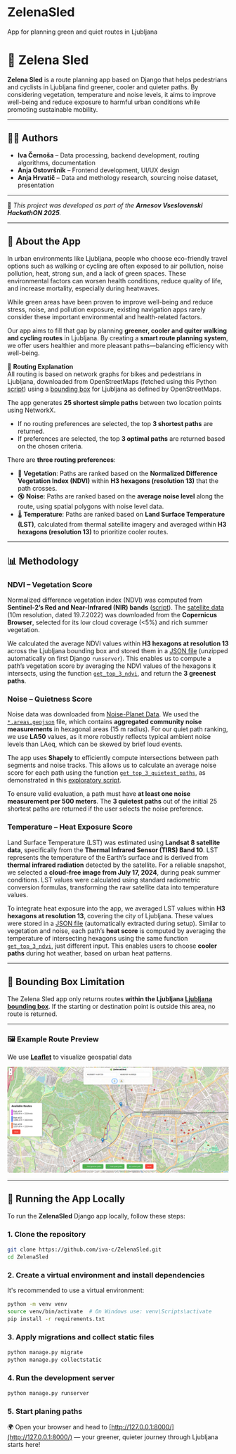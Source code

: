 # ZelenaSled
App for planning green and quiet routes in Ljubljana 

# 🌱 Zelena Sled

**Zelena Sled** is a route planning app based on Django that helps pedestrians and cyclists in Ljubljana find greener, cooler and quieter paths. By considering vegetation, temperature and noise levels, it aims to improve well-being and reduce exposure to harmful urban conditions while promoting sustainable mobility.

---

## 👩‍💻 Authors

- **Iva Černoša** – Data processing, backend development, routing algorithms, documentation
- **Anja Ostovršnik** – Frontend development, UI/UX design
- **Anja Hrvatič** – Data and methology research, sourcing noise dataset, presentation

---

🔧 _This project was developed as part of the **Arnesov Vseslovenski HackathON 2025**._

---

## 🌿 About the App

In urban environments like Ljubljana, people who choose eco-friendly travel options such as walking or cycling are often exposed to air pollution, noise pollution, heat, strong sun, and a lack of green spaces. These environmental factors can worsen health conditions, reduce quality of life, and increase mortality, especially during heatwaves.

While green areas have been proven to improve well-being and reduce stress, noise, and pollution exposure, existing navigation apps rarely consider these important environmental and health-related factors.

Our app aims to fill that gap by planning **greener, cooler and quiter walking and cycling routes** in Ljubljana. By creating a **smart route planning system**, we offer users healthier and more pleasant paths—balancing efficiency with well-being.


🧭 **Routing Explanation**  
All routing is based on network graphs for bikes and pedestrians in Ljubljana, downloaded from OpenStreetMaps (fetched using this Python [script](https://github.com/iva-c/ZelenaSled/blob/7d6712204207def0e291f0b6f10d1ab337349aca/Cycle_walking_graphs_lj.ipynb)) using a [bounding box](https://github.com/iva-c/ZelenaSled/tree/main/ZelenaSled/routing/data/ljubljana_bounding_box.csv) for Ljubljana as defined by OpenStreetMaps.

The app generates **25 shortest simple paths** between two location points using NetworkX.  
- If no routing preferences are selected, the top **3 shortest paths** are returned.  
- If preferences are selected, the top **3 optimal paths** are returned based on the chosen criteria.

There are **three routing preferences**:  
- 🌿 **Vegetation**: Paths are ranked based on the **Normalized Difference Vegetation Index (NDVI)** within **H3 hexagons (resolution 13)** that the path crosses.  
- 🔇 **Noise**: Paths are ranked based on the **average noise level** along the route, using spatial polygons with noise level data.  
- 🌡️ **Temperature**: Paths are ranked based on **Land Surface Temperature (LST)**, calculated from thermal satellite imagery and averaged within **H3 hexagons (resolution 13)** to prioritize cooler routes.


---

## 📊 Methodology

### NDVI – Vegetation Score

Normalized difference vegetation index (NDVI) was computed from **Sentinel-2’s Red and Near-Infrared (NIR) bands** ([script](https://github.com/iva-c/ZelenaSled/blob/f7d817477e1ad724063e4ad3278c4420edbbc067/analize/NDVI_by_H3.ipynb)). The [satellite data](https://download.dataspace.copernicus.eu/odata/v1/Products%2810164c43-3e57-4e32-a579-2cb6b8d93bea%29/%24value) (10m resolution, dated 19.7.2022) was downloaded from the **Copernicus Browser**, selected for its low cloud coverage (<5%) and rich summer vegetation.

We calculated the average NDVI values within **H3 hexagons at resolution 13** across the Ljubljana bounding box and stored them in a [JSON file](https://github.com/iva-c/ZelenaSled/blob/main/ZelenaSled/routing/data/avg_ndvi_h3_13.zip) (unzipped automatically on first Django `runserver`). This enables us to compute a path’s vegetation score by averaging the NDVI values of the hexagons it intersects, using the function [`get_top_3_ndvi`](https://github.com/iva-c/ZelenaSled/blob/main/ZelenaSled/routing/views.py), and return the **3 greenest paths**.

### Noise – Quietness Score

Noise data was downloaded from [Noise-Planet Data](https://data.noise-planet.org/noisecapture/). We used the [`*.areas.geojson`](https://github.com/iva-c/ZelenaSled/blob/main/ZelenaSled/routing/data/Slovenia_Osrednjeslovenska_Ljubljana.areas.geojson) file, which contains **aggregated community noise measurements** in hexagonal areas (15 m radius). For our quiet path ranking, we use **LA50** values, as it more robustly reflects typical ambient noise levels than LAeq, which can be skewed by brief loud events.

The app uses **Shapely** to efficiently compute intersections between path segments and noise tracks. This allows us to calculate an average noise score for each path using the function [`get_top_3_quietest_paths`](https://github.com/iva-c/ZelenaSled/blob/main/ZelenaSled/routing/views.py), as demonstrated in this [exploratory script](https://github.com/iva-c/ZelenaSled/blob/f7d817477e1ad724063e4ad3278c4420edbbc067/analysis/average_noise_path.ipynb).

To ensure valid evaluation, a path must have **at least one noise measurement per 500 meters**. The **3 quietest paths** out of the initial 25 shortest paths are returned if the user selects the noise preference.

### Temperature – Heat Exposure Score

Land Surface Temperature (LST) was estimated using **Landsat 8 satellite data**, specifically from the **Thermal Infrared Sensor (TIRS) Band 10**. LST represents the temperature of the Earth’s surface and is derived from **thermal infrared radiation** detected by the satellite. For a reliable snapshot, we selected a **cloud-free image from July 17, 2024**, during peak summer conditions. LST values were calculated using standard radiometric conversion formulas, transforming the raw satellite data into temperature values.

To integrate heat exposure into the app, we averaged LST values within **H3 hexagons at resolution 13**, covering the city of Ljubljana. These values were stored in a [JSON file](https://github.com/iva-c/ZelenaSled/blob/main/ZelenaSled/routing/data/avg_ndvi_h3_13.zip) (automatically extracted during setup). Similar to vegetation and noise, each path’s **heat score** is computed by averaging the temperature of intersecting hexagons using the same function [`get_top_3_ndvi`](https://github.com/iva-c/ZelenaSled/blob/main/ZelenaSled/routing/views.py), just different input. This enables users to choose **cooler paths** during hot weather, based on urban heat patterns.


---

## 🚫 Bounding Box Limitation

The Zelena Sled app only returns routes **within the Ljubljana [Ljubljana bounding box](https://github.com/iva-c/ZelenaSled/tree/main/ZelenaSled/routing/data/ljubljana_bounding_box.csv)**. If the starting or destination point is outside this area, no route is returned.

---


### 🖼️ Example Route Preview

We use **[Leaflet](https://leafletjs.com/)** to visualize geospatial data 


![A sample green path through Ljubljana](ZelenaSled/routing/data/Screenshot_example.png)


---


## 🚀 Running the App Locally

To run the **ZelenaSled** Django app locally, follow these steps:

### 1. Clone the repository

```bash
git clone https://github.com/iva-c/ZelenaSled.git
cd ZelenaSled
```

### 2. Create a virtual environment and install dependencies

It's recommended to use a virtual environment:

```bash
python -m venv venv
source venv/bin/activate  # On Windows use: venv\Scripts\activate
pip install -r requirements.txt
```

### 3. Apply migrations and collect static files

```bash
python manage.py migrate
python manage.py collectstatic
```

### 4. Run the development server

```bash
python manage.py runserver
```

### 5. Start planing paths

🌍 Open your browser and head to [http://127.0.0.1:8000/](http://127.0.0.1:8000/) — your greener, quieter journey through Ljubljana starts here!
